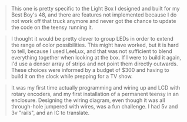 >This one is pretty specific to the Light Box I designed and built for my Best Boy's 48, and there are features not implemented because I do not work off that truck anymore and never got the chance to update the code on the teensy running it.

>I thought it would be pretty clever to group LEDs in order to extend the range of color possibilities. This might have worked, but it is hard to tell, because I used LeeLux, and that was not sufficient to blend everything together when looking at the box. If I were to build it again, I'd use a denser array of strips and not point them directly outwards. These choices were informed by a budget of $300 and having to build it on the clock while prepping for a TV show.

>It was my first time actually programming and wiring up and LCD with rotary encoders, and my first installation of a permanent teensy in an enclosure. Designing the wiring diagram, even though it was all through-hole jumpered with wires, was a fun challenge. I had 5v and 3v "rails", and an IC to translate.